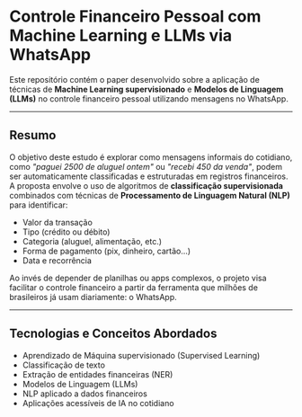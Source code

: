 # Controle Financeiro Pessoal com Machine Learning e LLMs via WhatsApp

Este repositório contém o paper desenvolvido sobre a aplicação de técnicas de **Machine Learning supervisionado** e **Modelos de Linguagem (LLMs)** no controle financeiro pessoal utilizando mensagens no WhatsApp.

---

## Resumo

O objetivo deste estudo é explorar como mensagens informais do cotidiano, como *"paguei 2500 de aluguel ontem"* ou *"recebi 450 da venda"*, podem ser automaticamente classificadas e estruturadas em registros financeiros. A proposta envolve o uso de algoritmos de **classificação supervisionada** combinados com técnicas de **Processamento de Linguagem Natural (NLP)** para identificar:

- Valor da transação  
- Tipo (crédito ou débito)  
- Categoria (aluguel, alimentação, etc.)  
- Forma de pagamento (pix, dinheiro, cartão...)  
- Data e recorrência

Ao invés de depender de planilhas ou apps complexos, o projeto visa facilitar o controle financeiro a partir da ferramenta que milhões de brasileiros já usam diariamente: o WhatsApp.

---

## Tecnologias e Conceitos Abordados

- Aprendizado de Máquina supervisionado (Supervised Learning)
- Classificação de texto
- Extração de entidades financeiras (NER)
- Modelos de Linguagem (LLMs)
- NLP aplicado a dados financeiros
- Aplicações acessíveis de IA no cotidiano
